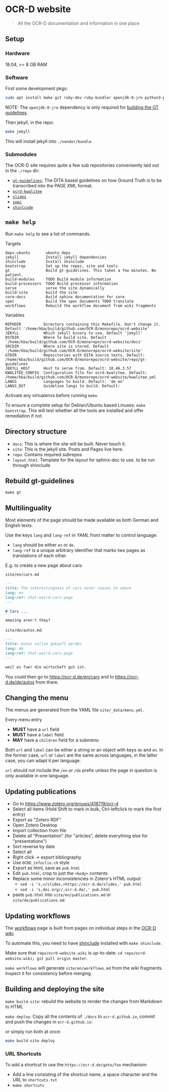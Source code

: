 # OCR-D website

> All the OCR-D documentation and information in one place

## Setup

### Hardware

18.04, >= 8 GB RAM

### Software

First some development pkgs:

```sh
sudo apt install make git ruby-dev ruby-bundler openjdk-8-jre python3-pip
```

NOTE: The `openjdk-8-jre` dependency is only required for [building the GT guidelines](#rebuild-gt-guidelines).

Then jekyll, in the repo:

```sh
make jekyll
```

This will install jekyll into `./vendor/bundle`.

### Submodules

The OCR-D site requires quite a few sub repositories conveniently laid out in
the `./repo` dir:

* [`gt-guidelines`](https://github.com/OCR-D/gt-guidelines): The DITA based guidelines on how Ground Truth is to be transcribed into the PAGE XML format. 
* [`ocrd-kwalitee`](https://github.com/OCR-D/kwalitee)
* [`slides`](https://github.com/OCR-D/slides)
* [`spec`](https://github.com/OCR-D/spec)
* [`shinlcude`](https://github.com/kba/shinclude)

## `make help`
Run `make help` to see a list of commands.

<!-- BEGIN-EVAL make help -->

  Targets

    deps-ubuntu       ubuntu deps
    jekyll            Install jekyll dependencies
    shinclude         Install shinclude
    bootstrap         Set up the repos, site and tools
    gt                Build gt-guidelines. This takes a few minutes. Be patient.
    build-modules     TODO Build module information
    build-processors  TODO Build processor information
    serve             serve the site dynamically
    build-site        build the site
    core-docs         Build sphinx documentation for core
    spec              Build the spec documents TODO translate
    workflows         Rebuild the workflow document from wiki fragments

  Variables

    REPODIR          Directory containing this Makefile. Don't change it. Default '/home/kba/build/github.com/OCR-D/monorepo/ocrd-website'
    JEKYLL           Which jekyll binary to use. Default 'jekyll'
    DSTDIR           Where to build site. Default '/home/kba/build/github.com/OCR-D/monorepo/ocrd-website/docs'
    SRCDIR           Where site is stored. Default '/home/kba/build/github.com/OCR-D/monorepo/ocrd-website/site'
    GTDIR            Repositories with DITA source texts. Default: /home/kba/build/github.com/OCR-D/monorepo/ocrd-website/repo/gt-guidelines
    JEKYLL_HOST      Host to serve from. Default: 10.46.3.57
    KWALITEE_CONFIG  Configuration file for ocrd-kwalitee. Default: /home/kba/build/github.com/OCR-D/monorepo/ocrd-website/kwalitee.yml
    LANGS            Languages to build. Default: 'de en'
    LANGS_DST        Guideline langs to build. Default: 

<!-- END-EVAL -->

Activate any virtualenvs before running `make`.

To ensure a complete setup for Debian/Ubuntu based Linuxes: `make bootstrap`. This will test whether all the tools are installed and offer remediation if not.

## Directory structure

* `docs`: This is where the site will be built. Never touch it.
* `site`: This is the jekyll site. Posts and Pages live here.
* `repo`: Contains required subrepos
* `layout.html`: Template for the layout for sphinx-doc to use. to be run through shinclude

## Rebuild gt-guidelines

```
make gt
```

## Multilinguality

Most elements of the page should be made available as both German and English texts.

Use the keys `lang` and `lang-ref` in YAML front matter to control language:
* `lang` should be either `en` or `de`.
* `lang-ref` is a unique arbitrary identifier that marks two pages as translations of each other.

E.g. to create a new page about cars:

`site/en/cars.md`

```markdown
---
title: The interestingness of cars never ceases to amaze
lang: en
lang-ref: that-weird-cars-page
---

# Cars ...

amazing aren't they?
```

`site/de/autos.md`:

```markdown
---
title: Autos sollen gekauft werden
lang: de
lang-ref: that-weird-cars-page
---

weil es fuer die wirtschaft gut ist.
```

You could then go to https://ocr-d.de/en/cars and to https://ocr-d.de/de/autos from there.

## Changing the menu

The menus are generated from the YAML file `site/_data/menu.yml`.

Every menu entry
  * **MUST** have a `url` field
  * **MUST** have a `label` field
  * **MAY** have a `children` field for a submenu

Both `url` and `label` can be either a string or an object with keys `de` and
`en`. In the former case, `url` or `label` are the same across languages, in
the latter case, you can adapt it per language.

`url` should not include the `/en` or `/de` prefix unless the page in question
is only available in one language.

## Updating publications

- Go to https://www.zotero.org/groups/418719/ocr-d
- Select all items (Hold Shift to mark in bulk, Ctrl-leftclick to mark the first entry)
- Export as "Zotero RDF"
- Open Zotero Desktop
- Import collection from file
- Delete all "Presentation" (for "articles", delete everything else for "presentations")
- Sort reverse by date
- Select all
- Right click -> export bibliography
- Use `OCRD_infoclio.ch` style
- Export as html, save as `pub.html`
- Edit `pub.html`, crop to just the `<body>` contents
- Replace some minor inconsistencies in Zotero's HTML output:
  - `sed -i 's,>/slides,>https://ocr-d.de/slides,' pub.html`
  - `sed -i 's,doi.org//,ocr-d.de/,' pub.html`
- paste `pub.html` into `site/en/publications.md` or `site/de/publications.md`

## Updating workflows

The [workflows](https://ocr-d.de/en/workflows) page is built from pages on individual steps in the [OCR-D wiki](https://github.com/OCR-D/ocrd-website.wiki).

To automate this, you need to have [shinclude](https://github.com/kba/shinclude) installed with `make shinclude`.

Make sure that `repo/ocrd-website.wiki` is up-to-date: `cd repo/ocrd-website.wiki; git pull origin master`.

`make workflows` will generate `site/en/workflows.md` from the wiki fragments. Inspect it for consistency before merging.

## Building and deploying the site

```make build-site```:  rebuild the website to render the changes from Markdown to HTML

```make deploy```: Copy all the contents of ```./docs``` to ```ocr-d.github.io```, commit and push the changes in ```ocr-d.github.io```:

or simply run both at once:

```sh
make build-site deploy
```


### URL Shortcuts

To add a shortcut to use the `https://ocr-d.de/goto/foo` mechanism:

* Add a line consisting of the shortcut name, a space character and the URL to `shortcuts.txt`
* `make shortcuts`
